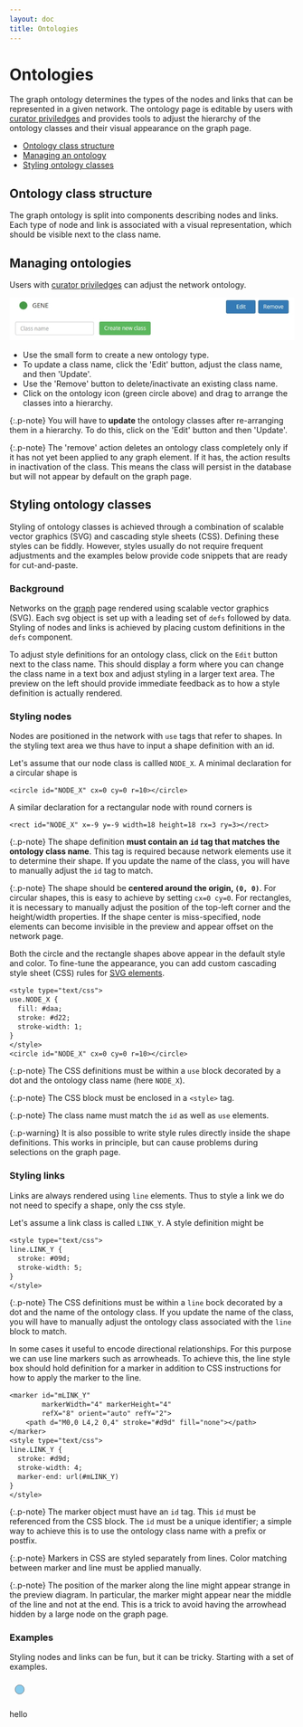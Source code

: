 ```yaml
---
layout: doc
title: Ontologies
---
```


# Ontologies

The graph ontology determines the types of the nodes and links that can be represented in a given network. The ontology page is editable by users with [curator priviledges](permissions.html) and  provides tools to adjust the hierarchy of the ontology classes and their visual appearance on the graph page.

 - [Ontology class structure](#browsing) 
 - [Managing an ontology](#managing) 
 - [Styling ontology classes](#styling) 



<a name="browsing"></a>

## Ontology class structure

The graph ontology is split into components describing nodes and links. Each type of node and link is associated with a visual representation, which should be visible next to the class name.




<a name="managing"></a>

## Managing ontologies 

Users with [curator priviledges](permissions.html) can adjust the network ontology.

![Ontology](img/ontology.jpg)

 - Use the small form to create a new ontology type.
 - To update a class name, click the 'Edit' button, adjust the class name, and then 'Update'.
 - Use the 'Remove' button to delete/inactivate an existing class name.
 - Click on the ontology icon (green circle above) and drag to arrange the classes into a hierarchy.

{:.p-note}
You will have to **update** the ontology classes after re-arranging them in a hierarchy. To do this, click on the 'Edit' button and then 'Update'.

{:.p-note}
The 'remove' action deletes an ontology class completely only if it has not yet been applied to any graph element. If it has, the action results in inactivation of the class. This means the class will persist in the database but will not appear by default on the graph page.




<a name="styling"></a>

## Styling ontology classes

Styling of ontology classes is achieved through a combination of scalable vector graphics (SVG) and cascading style sheets (CSS). Defining these styles can be fiddly. However, styles usually do not require frequent adjustments and the examples below provide code snippets that are ready for cut-and-paste.


### Background

Networks on the [graph](graphs.html) page rendered using scalable vector graphics (SVG). Each svg object is set up with a leading set of `defs` followed by data. Styling of nodes and links is achieved by placing custom definitions in the `defs` component.

To adjust style definitions for an ontology class, click on the `Edit` button next to the class name. This should display a form where you can change the class name in a text box and adjust styling in a larger text area. The preview on the left should provide immediate feedback as to how a style definition is actually rendered.



### Styling nodes

Nodes are positioned in the network with `use` tags that refer to shapes. In the styling text area we thus have to input a shape definition with an id. 

Let's assume that our node class is callled `NODE_X`. A minimal declaration for a circular shape is 

```
<circle id="NODE_X" cx=0 cy=0 r=10></circle>
```

A similar declaration for a rectangular node with round corners is 

```
<rect id="NODE_X" x=-9 y=-9 width=18 height=18 rx=3 ry=3></rect>
```

{:.p-note}
The shape definition **must contain an `id` tag that matches the ontology class name**. This tag is required because network elements use it to determine their shape. If you update the name of the class, you will have to manually adjust the `id` tag to match. 

{:.p-note}
The shape should be **centered around the origin, `(0, 0)`**. For circular shapes, this is easy to achieve by setting `cx=0 cy=0`. For rectangles, it is necessary to manually adjust the position of the top-left corner and the height/width properties. If the shape center is miss-specified, node elements can become invisible in the preview and appear offset on the network page. 

Both the circle and the rectangle shapes above appear in the default style and color. To fine-tune the appearance, you can add custom cascading style sheet (CSS) rules for [SVG elements](https://developer.mozilla.org/en-US/docs/Web/Guide/CSS/Getting_started/SVG_and_CSS).

```
<style type="text/css">
use.NODE_X {
  fill: #daa;
  stroke: #d22;
  stroke-width: 1;
}
</style>
<circle id="NODE_X" cx=0 cy=0 r=10></circle>
```

{:.p-note}
The CSS definitions must be within a `use` block decorated by a dot and the ontology class name (here `NODE_X`).

{:.p-note}
The CSS block must be enclosed in a `<style>` tag.

{:.p-note}
The class name must match the `id` as well as `use` elements. 

{:.p-warning}
It is also possible to write style rules directly inside the shape definitions. This works in principle, but can cause problems during selections on the graph page. 



### Styling links

Links are always rendered using `line` elements. Thus to style a link we do not need to specify a shape, only the css style. 

Let's assume a link class is called `LINK_Y`. A style definition might be

```
<style type="text/css">
line.LINK_Y {
  stroke: #09d;
  stroke-width: 5;
}
</style>
```

{:.p-note}
The CSS definitions must be within a `line` bock decorated by a dot and the name of the ontology class. If you update the name of the class, you will have to manually adjust the ontology class associated with the `line` block to match. 


In some cases it useful to encode directional relationships. For this purpose we can use line markers such as arrowheads. To achieve this, the line style box should hold definition for a marker in addition to CSS instructions for how to apply the marker to the line. 

```
<marker id="mLINK_Y" 
        markerWidth="4" markerHeight="4" 
        refX="8" orient="auto" refY="2">
    <path d="M0,0 L4,2 0,4" stroke="#d9d" fill="none"></path>
</marker>
<style type="text/css">
line.LINK_Y {
  stroke: #d9d;
  stroke-width: 4;
  marker-end: url(#mLINK_Y)
}
</style>
```

{:.p-note}
The marker object must have an `id` tag. This `id` must be referenced from the CSS block. The `id` must be a unique identifier; a simple way to achieve this is to use the ontology class name with a prefix or postfix.

{:.p-note}
Markers in CSS are styled separately from lines. Color matching between marker and line must be applied manually. 

{:.p-note}
The position of the marker along the line might appear strange in the preview diagram. In particular, the marker might appear near the middle of the line and not at the end. This is a trick to avoid having the arrowhead hidden by a large node on the graph page. 




### Examples

Styling nodes and links can be fun, but it can be tricky. Starting with a set of examples.

<div class="eg-node">
<svg xmlns="http://www.w3.org/2000/svg" width="36" height="36">
<defs><style type="text/css">
use.GENE {
  stroke-width: 0.7;
  stroke: #555;
  fill: #8ce;
}
</style>
<circle id="GENE" cx="0" cy="0" r="8"></circle></defs>
<g transform="translate(18,18)">
<use href="#GENE" class="GENE"></use>
</g>
</svg>
</div>


hello


<span class="eg-node"><svg xmlns="http://www.w3.org/2000/svg">
<defs>
<style type="text/css">
use.DRUG {
  fill: #8a8;
  stroke: #242;
  stroke-width: 1;
}
</style>
<g id="DRUG" transform="rotate(-30)">
<rect x="-16" y="-8" width="32" height="16" rx="8"></rect>
<rect x="-10" y="-5" width="10" height="10" fill="#ffffff" stroke-width="0"></rect>
<circle cx="-8" cy="0" r="5" fill="#fff" stroke-width="0" ></circle>
</g>
</defs>
<g transform="translate(18,18)"><use href="#GENE" class="GENE"></use></g>
</svg>




<span class="eg-node"><svg xmlns="http://www.w3.org/2000/svg">
<defs>

<style type="text/css">
use.CELL {
  fill: #eee;
  stroke: #222;
  stroke-width: 1.5;
}
</style>
<g id="CELL" transform="translate(-18,-18)scale(1.2)">
    <path d="m 30.215521,24.283492 c -2.87712,5.01705 -8.564919,8.18014 -14.298109,8.35704 -3.38356,-0.10338 -6.7045503,-1.57121 -9.1959803,-3.83069 -2.38147,-2.45266 -4.2370304,-5.43965 -5.4487704,-8.62961 -0.85646002,-2.92501 -0.73355002,-6.06951 -0.18194,-9.0369 0.80104,-2.7994201 2.62221,-5.1660201 4.4070004,-7.4110697 1.59682,-1.83048 3.96391,-2.98401002 6.4167903,-2.85764002 3.36197,-0.0232 6.88335,-0.23323 10.03578,1.15361002 3.110239,1.3451 5.967609,3.4651796 7.917359,6.2559696 1.5752,2.3371301 1.94325,5.2249001 1.74046,7.9784501 -0.0208,2.71371 -0.0206,5.58623 -1.39259,8.02084 z"></path>
    <circle cx="19" cy="18" r="8.5" fill="#777" stroke-width="0.5"></circle>
  </g>
</defs>
<g transform="translate(18,18)"><use href="#CELL" class="CELL"></use></g>
</svg>



<span class="eg-node"><svg xmlns="http://www.w3.org/2000/svg">
<defs>
<style type="text/css">
use.Pathway {
  fill: #f4f408;
  stroke: #222;
  stroke-width: 1.2;
}
</style>
<g id="Pathway" transform="translate(-10,-18)">
    <path d="m 11.992,0.989 c -6.208,0 -11.244,4.601 -11.244,10.273 0,1.660 0.452,3.226 1.218,4.614 0.215,0.389 0.444,0.776 0.710,1.136 l 5.178,8.53 0.304,0 7.640,0 0.329,0 5.178,-8.534 c 0.103,-0.139 0.183,-0.296 0.279,-0.440 l 0.279,-0.417 c 0.054,-0.091 0.100,-0.184 0.152,-0.278 0.765,-1.387 1.218,-2.954 1.218,-4.614 0,-5.672 -5.036,-10.273 -11.244,-10.273 z"  />
    <g>
      <path d="m 8.0361,27.893 8.1355,0" stroke-width="1.4"/>
      <path d="m 8.0361,30.036 8.1355,0" stroke-width="1.4"/>
      <path d="m 8.0361,32.180 8.1355,0" stroke-width="1.4"/>
      <path d="m 9.2386,34.324 5.7304,0" stroke-width="1.4"/>
    </g>
  </g>
</defs>
<g transform="translate(18,18)"><use href="#Pathway" class="Pathway"></use></g>
</svg>



<span class="eg-node"><svg xmlns="http://www.w3.org/2000/svg">
<defs>
<style type="text/css">
use.STIMULUS {
  fill: #fd0;
  stroke: #630;
  stroke-width: 0.3;
}
</style>
<g id="STIMULUS" transform="translate(-18,-18)">
<path d="m 25.770,0.468 -14.092,13.562 5.837,0 -11.487,11.062 5.837,0 L 0.409,36.156 24.169,22.562 l -7.815,0 13.433,-11.031 -7.815,0 13.464,-11.062 -9.667,0 z" />
</g>
</defs>
<g transform="translate(18,18)"><use href="#STIMULUS" class="STIMULUS"></use></g>
</svg>



<span class="eg-node"><svg xmlns="http://www.w3.org/2000/svg">
<defs>
<style type="text/css">
use.LOGIC_AND {
  fill: #eee;
  stroke: #222;
  stroke-width: 1.5;
}
</style>
<g id="LOGIC_AND" transform="translate(-18,-18)">
    <path d="m 6.846,8.142 0,19.715 13.246,0 c 0.065,0 0.131,0 0.196,0 5.351,-0.105 9.67,-4.495 9.675,-9.871 0,-5.37 -4.323,-9.738 -9.675,-9.843 l -0.196,0 -13.246,0 z"></path>
    <g transform="matrix(0.9,0,0,0.9,-14.680,-956.572)" id="g3853">
      <path d="m 16.404,1089.384 7.336,0"></path>
      <path d="m 16.404,1076.333 7.336,0"></path>
    </g>
    <path d="m 29.923,18 6.603,0"></path>
  </g>
</defs>
<g transform="translate(18,18)"><use href="#LOGIC_AND" class="LOGIC_AND"></use></g>
</svg>



<span class="eg-node"><svg xmlns="http://www.w3.org/2000/svg">
<defs>
<style type="text/css">
use.LOGIC_OR {
  fill: #eee;
  stroke: #222;
  stroke-width: 1.5;
}
</style>
<g id="LOGIC_OR" transform="translate(-18,-18)">
    <path d="m 6.410,8.142 c 0,0 3.403,4.549 3.403,9.843 0,5.294 -3.403,9.871 -3.403,9.871 l 13.246,0 c 0.075,0 0.150,0 0.225,0 5.329,-0.110 9.315,-4.168 10.996,-9.871 -2.129,-6.375 -5.679,-9.751 -10.996,-9.843 l -0.225,0 -13.246,0 z" />
    <g transform="matrix(1.199,0,0,0.9,-19.820,-956.576)" >
      <path d="m 16.404,1089.384 7.336,0" />
      <path d="m 16.404,1076.333 7.336,0" />
    </g>
    <path d="m 30.433,17.996 5.703,0" />
  </g>
 </defs>
<g transform="translate(18,18)"><use href="#LOGIC_OR" class="LOGIC_OR"></use></g>
</svg>






<div id="eg-node-code">
  <pre><code id="eg-node-code">
  </code></pre>
</div>
<br/>
<script>
var allegnodes = document.getElementsByClassName("eg-node")
document.addEventListener('click', function(e) {
    e = e || window.event;
    var target = e.target || e.srcElement,
        text = target.textContent || text.innerText;   
}, false);
</script>


